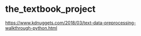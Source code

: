 # the_textbook_project

https://www.kdnuggets.com/2018/03/text-data-preprocessing-walkthrough-python.html
